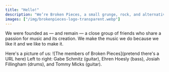 ```yaml
---
title: "Hello!"
description: "We’re Broken Pieces, a small grunge, rock, and alternative band from the Kansas City area. We are open to playing live."
images: ["/img/brokenpieces-logo-transparent.webp"]
---
```


We were founded as — and remain — a close group of friends who share a passion for music and its creation. We make the music we do because we like it and we like to make it.

Here's a picture of us:
![The members of Broken Pieces](pretend there's a URL here)
Left to right: Gabe Schmitz (guitar), Ehren Hoesly (bass), Josiah Fillingham (drums), and Tommy Micks (guitar).
